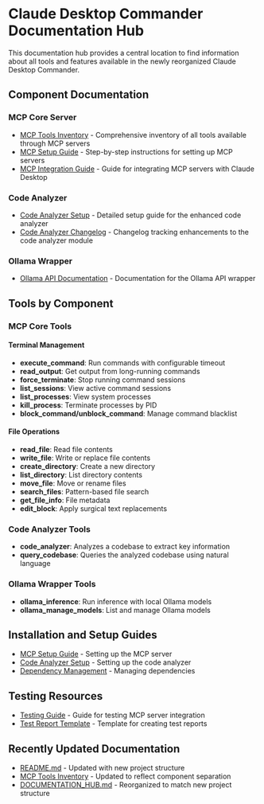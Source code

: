 # Claude Desktop Commander Documentation Hub

This documentation hub provides a central location to find information about all tools and features available in the newly reorganized Claude Desktop Commander.

## Component Documentation

### MCP Core Server

- [MCP Tools Inventory](../mcp-core/MCP_TOOLS_INVENTORY.md) - Comprehensive inventory of all tools available through MCP servers
- [MCP Setup Guide](../mcp-core/MCP_SETUP_GUIDE.md) - Step-by-step instructions for setting up MCP servers
- [MCP Integration Guide](../mcp-core/MCP_INTEGRATION_README.md) - Guide for integrating MCP servers with Claude Desktop

### Code Analyzer

- [Code Analyzer Setup](../code-analyzer/CODE_ANALYZER_SETUP.md) - Detailed setup guide for the enhanced code analyzer
- [Code Analyzer Changelog](../code-analyzer/CODE_ANALYZER_CHANGELOG.md) - Changelog tracking enhancements to the code analyzer module

### Ollama Wrapper

- [Ollama API Documentation](../../ollama-wrapper/README.md) - Documentation for the Ollama API wrapper

## Tools by Component

### MCP Core Tools

#### Terminal Management

- **execute_command**: Run commands with configurable timeout
- **read_output**: Get output from long-running commands
- **force_terminate**: Stop running command sessions
- **list_sessions**: View active command sessions
- **list_processes**: View system processes
- **kill_process**: Terminate processes by PID
- **block_command/unblock_command**: Manage command blacklist

#### File Operations

- **read_file**: Read file contents
- **write_file**: Write or replace file contents
- **create_directory**: Create a new directory
- **list_directory**: List directory contents
- **move_file**: Move or rename files
- **search_files**: Pattern-based file search
- **get_file_info**: File metadata
- **edit_block**: Apply surgical text replacements

### Code Analyzer Tools

- **code_analyzer**: Analyzes a codebase to extract key information
- **query_codebase**: Queries the analyzed codebase using natural language

### Ollama Wrapper Tools

- **ollama_inference**: Run inference with local Ollama models
- **ollama_manage_models**: List and manage Ollama models

## Installation and Setup Guides

- [MCP Setup Guide](../mcp-core/MCP_SETUP_GUIDE.md) - Setting up the MCP server
- [Code Analyzer Setup](../code-analyzer/CODE_ANALYZER_SETUP.md) - Setting up the code analyzer
- [Dependency Management](DEPENDENCY_MANAGEMENT.md) - Managing dependencies

## Testing Resources

- [Testing Guide](../testing/TESTING_GUIDE.md) - Guide for testing MCP server integration
- [Test Report Template](../testing/TEST_REPORT_TEMPLATE.md) - Template for creating test reports

## Recently Updated Documentation

- [README.md](README.md) - Updated with new project structure
- [MCP Tools Inventory](../mcp-core/MCP_TOOLS_INVENTORY.md) - Updated to reflect component separation
- [DOCUMENTATION_HUB.md](DOCUMENTATION_HUB.md) - Reorganized to match new project structure
